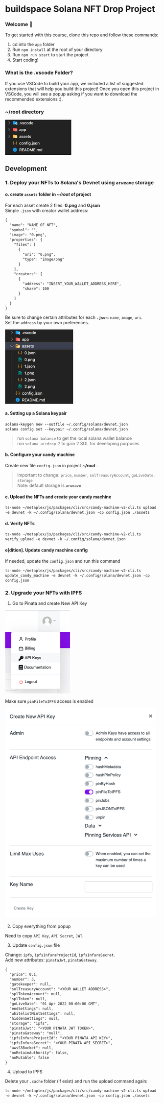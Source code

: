 # buildspace Solana NFT Drop Project
### Welcome 👋
To get started with this course, clone this repo and follow these commands:

1. cd into the `app` folder
2. Run `npm install` at the root of your directory
3. Run `npm run start` to start the project
4. Start coding!

### What is the .vscode Folder?
If you use VSCode to build your app, we included a list of suggested extensions that will help you build this project! Once you open this project in VSCode, you will see a popup asking if you want to download the recommended extensions :).

### ~/root directory
![](.img/root.png)

## Development
### 1. Deploy your NFTs to Solana's Devnet using `arweave` storage
#### o. create `assets` folder in _~/root_ of project

For each asset create 2 files: **0.png** and **0.json**  <br>
Simple `.json` with creator wallet address:
```
{
  "name": "NAME_OF_NFT",
  "symbol": "",
  "image": "0.png",
  "properties": {
    "files": [
      {
        "uri": "0.png",
        "type": "image/png"
      }
    ],
    "creators": [
      {
        "address": "INSERT_YOUR_WALLET_ADDRESS_HERE",
        "share": 100
      }
    ]
  }
}
```

Be sure to change certain attributes for each __`.json`__: `name`, `image`, `uri`. <br>
Set the `address` by your own preferences.


![](.img/assets.png)

#### a. Setting up a Solana keypair
```
solana-keygen new --outfile ~/.config/solana/devnet.json
solana config set --keypair ~/.config/solana/devnet.json
```

> run `solana balance` to get the local solana wallet balance <br>
> run `solana airdrop 2` to gain 2 SOL for developing purposes

#### b. Configure your candy machine
Create new file `config.json` in project ___~/root___ .
> Important to change: `price`, `number`, `solTreasuryAccount`, `goLiveDate`, `storage` <br>
> Note: default storage is **`arweave`**

#### c. Upload the NFTs and create your candy machine
```
ts-node ~/metaplex/js/packages/cli/src/candy-machine-v2-cli.ts upload -e devnet -k ~/.config/solana/devnet.json -cp config.json ./assets
```

#### d. Verify NFTs
```
ts-node ~/metaplex/js/packages/cli/src/candy-machine-v2-cli.ts verify_upload -e devnet -k ~/.config/solana/devnet.json
```

#### e[dition]. Update candy machine config 

If needed, update the `config.json` and run this command
```
ts-node ~/metaplex/js/packages/cli/src/candy-machine-v2-cli.ts update_candy_machine -e devnet -k ~/.config/solana/devnet.json -cp config.json
```

### 2. Upgrade your NFTs with IPFS
1. Go to Pinata and create New API Key

![](.img/create_api_key.png)

Make sure `pinFileToIPFS` access is enabled

![](.img/pin_files_to_ipfs.png)

2. Copy everything from popup

Need to copy `API Key`, `API Secret`, `JWT`.

3. Update `config.json` file

Change: `ipfs`, `ipfsInfuraProjectId`, `ipfsInfuraSecret`. <br>
Add new attributes: `pinataJwt`, `pinataGateway`.
```
{
  "price": 0.1,
  "number": 3,
  "gatekeeper": null,
  "solTreasuryAccount": "<YOUR WALLET ADDRESS>",
  "splTokenAccount": null,
  "splToken": null,
  "goLiveDate": "01 Apr 2022 00:00:00 GMT",
  "endSettings": null,
  "whitelistMintSettings": null,
  "hiddenSettings": null,
  "storage": "ipfs",
  "pinataJwt": "<YOUR PINATA JWT TOKEN>",
  "pinataGateway": "null",
  "ipfsInfuraProjectId": "<YOUR PINATA API KEY>",
  "ipfsInfuraSecret": "<YOUR PINATA API SECRET>",
  "awsS3Bucket": null,
  "noRetainAuthority": false,
  "noMutable": false
}
```
4. Upload to IPFS

Delete your `.cache` folder (if exist) and run the upload command again:
```
ts-node ~/metaplex/js/packages/cli/src/candy-machine-v2-cli.ts upload -e devnet -k ~/.config/solana/devnet.json -cp config.json ./assets
```
